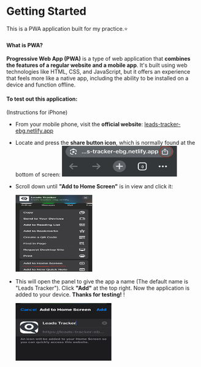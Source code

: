# Getting Started

This is a PWA application built for my practice.⭐

#### What is PWA?
**Progressive Web App (PWA)** is a type of web application that **combines the features of a regular website and a mobile app**. It's built using web technologies like HTML, CSS, and JavaScript, but it offers an experience that feels more like a native app, including the ability to be installed on a device and function offline. 

#### To test out this application:
(Instructions for iPhone)

- From your mobile phone, visit the **official website**: [leads-tracker-ebg.netlify.app](leads-tracker-ebg.netlify.app)
- Locate and press the **share button icon**, which is normally found at the bottom of screen: <img src="/assets/step1.jpeg" width="300" height="80">
- Scroll down until **"Add to Home Screen"** is in view and click it: 
  
  <img src="/assets/step2.jpeg" width="200" height="200">
- This will open the panel to give the app a name (The default name is "Leads Tracker"). Click **"Add"** at the top right. Now the application is added to your device. **Thanks for testing!** !
  
  <img src="/assets/step3.jpeg" width="250" height="150">

